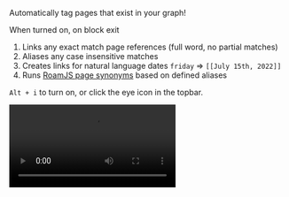 Automatically tag pages that exist in your graph!

When turned on, on block exit

 1. Links any exact match page references (full word, no partial matches)
 2. Aliases any case insensitive matches
 3. Creates links for natural language dates `friday` => `[[July 15th, 2022]]`
 4. Runs [RoamJS page synonyms](https://roamjs.com/extensions/page-synonyms) based on defined aliases

`Alt + i` to turn on, or click the eye icon in the topbar.

<video src="https://user-images.githubusercontent.com/23647837/178828948-b0408651-de33-4118-bfd3-0dfdfd1723fe.mp4" controls="controls"></video>
